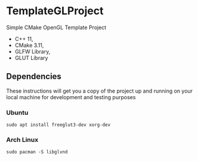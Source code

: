# TemplateGLProject
Simple CMake OpenGL Template Project
* C++ 11,
* CMake 3.11,
* GLFW Library,
* GLUT Library

## Dependencies
These instructions will get you a copy of the project up and running on your local machine for development and testing purposes

### Ubuntu
```
sudo apt install freeglut3-dev xorg-dev
```

### Arch Linux
```
sudo pacman -S libglvnd
```
